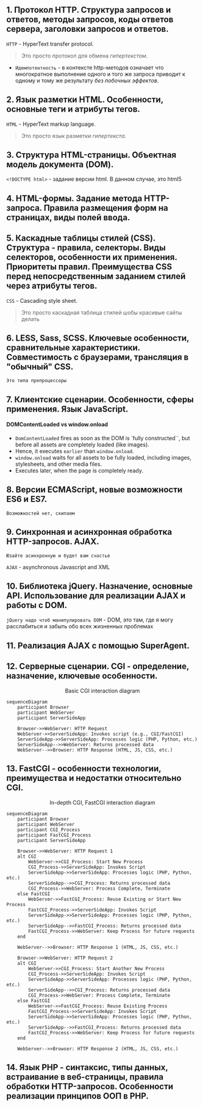 ## 1. Протокол HTTP. Структура запросов и ответов, методы запросов, коды ответов сервера, заголовки запросов и ответов.

`HTTP` - HyperText transfer protocol.
> Это просто протокол для обмена *гипертекстом*.


- `Идемпотентность` - в контексте http-методов означает что многократное выполнение одного и того же запроса приводит к одному и тому же результату *без побочных эффектов*.


## 2. Язык разметки HTML. Особенности, основные теги и атрибуты тегов.

`HTML` - HyperText markup language.
> Это просто язык разметки *гипертекста*.



## 3. Структура HTML-страницы. Объектная модель документа (DOM).

`<!DOCTYPE html>` - задание версии html. В данном случае, это html5

## 4. HTML-формы. Задание метода HTTP-запроса. Правила размещения форм на страницах, виды полей ввода.

<form>

## 5. Каскадные таблицы стилей (CSS). Структура - правила, селекторы. Виды селекторов, особенности их применения. Приоритеты правил. Преимущества CSS перед непосредственным заданием стилей через атрибуты тегов.

`CSS` - Cascading style sheet.
> Это просто каскадная таблица стилей шобы красивые сайты делать


## 6. LESS, Sass, SCSS. Ключевые особенности, сравнительные характеристики. Совместимость с браузерами, трансляция в "обычный" CSS.

`Это типа препроцессоры`

## 7. Клиентские сценарии. Особенности, сферы применения. Язык JavaScript.

#### DOMContentLoaded vs window.onload

- `DomContentLoaded` fires as soon as the DOM is `fully constructed``, but before all assets are completely loaded (like images).
- Hence, it executes `earlier` than `window.onload`.
- `window.onload` waits for all assets to be fully loaded, including images, stylesheets, and other media files.
- Executes later, when the page is completely ready.
## 8. Версии ECMAScript, новые возможности ES6 и ES7.

`Возможностей нет, скипаем`

## 9. Синхронная и асинхронная обработка HTTP-запросов. AJAX.

`Юзайте асинхронную и будет вам счастье`

`AJAX` - asynchronous Javascript and XML

## 10. Библиотека jQuery. Назначение, основные API. Использование для реализации AJAX и работы с DOM.

`jQuery надо чтоб манипулировать DOM` - DOM, это там, где я могу расслабиться и забыть обо всех жизненных проблемах

## 11. Реализация AJAX с помощью SuperAgent.

## 12. Серверные сценарии. CGI - определение, назначение, ключевые особенности.

<p align="center">Basic CGI interaction diagram</p>

```mermaid
sequenceDiagram
    participant Browser
    participant WebServer
    participant ServerSideApp
    
    Browser->>WebServer: HTTP Request
    WebServer->>ServerSideApp: Invokes script (e.g., CGI/FastCGI)
    ServerSideApp->>ServerSideApp: Processes logic (PHP, Python, etc.)
    ServerSideApp-->>WebServer: Returns processed data
    WebServer-->>Browser: HTTP Response (HTML, JS, CSS, etc.)
```

## 13. FastCGI - особенности технологии, преимущества и недостатки относительно CGI.

<p align="center">In-depth CGI, FastCGI interaction diagram</p>

```mermaid
sequenceDiagram
    participant Browser
    participant WebServer
    participant CGI_Process
    participant FastCGI_Process
    participant ServerSideApp
    
    Browser->>WebServer: HTTP Request 1
    alt CGI
        WebServer->>CGI_Process: Start New Process
        CGI_Process->>ServerSideApp: Invokes Script
        ServerSideApp->>ServerSideApp: Processes logic (PHP, Python, etc.)
        ServerSideApp-->>CGI_Process: Returns processed data
        CGI_Process->>WebServer: Process Complete, Terminate
    else FastCGI
        WebServer->>FastCGI_Process: Reuse Existing or Start New Process
        FastCGI_Process->>ServerSideApp: Invokes Script
        ServerSideApp->>ServerSideApp: Processes logic (PHP, Python, etc.)
        ServerSideApp-->>FastCGI_Process: Returns processed data
        FastCGI_Process->>WebServer: Keep Process for future requests
    end
    
    WebServer-->>Browser: HTTP Response 1 (HTML, JS, CSS, etc.)
    
    Browser->>WebServer: HTTP Request 2
    alt CGI
        WebServer->>CGI_Process: Start Another New Process
        CGI_Process->>ServerSideApp: Invokes Script
        ServerSideApp->>ServerSideApp: Processes logic (PHP, Python, etc.)
        ServerSideApp-->>CGI_Process: Returns processed data
        CGI_Process->>WebServer: Process Complete, Terminate
    else FastCGI
        WebServer->>FastCGI_Process: Reuse Existing Process
        FastCGI_Process->>ServerSideApp: Invokes Script
        ServerSideApp->>ServerSideApp: Processes logic (PHP, Python, etc.)
        ServerSideApp-->>FastCGI_Process: Returns processed data
        FastCGI_Process->>WebServer: Keep Process for future requests
    end
    
    WebServer-->>Browser: HTTP Response 2 (HTML, JS, CSS, etc.)
```

## 14. Язык PHP - синтаксис, типы данных, встраивание в веб-страницы, правила обработки HTTP-запросов. Особенности реализации принципов ООП в PHP.